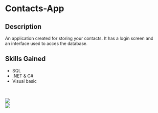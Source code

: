 # Contacts-App
## Description
An application created for storing your contacts. It has a login screen and an interface used to acces the database.
## Skills Gained
- SQL
- .NET & C#
- Visual basic
<br>
<br>
<img src="https://s3.gifyu.com/images/2021-05-21-13-36-01.gif"></img>
<br>
<img src="https://s3.gifyu.com/images/2021-05-21-13-36-23.gif"></img>

